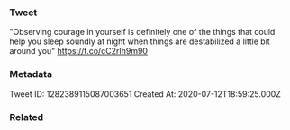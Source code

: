 ### Tweet
"Observing courage in yourself is definitely one of the things that could help you sleep soundly at night when things are destabilized a little bit around you" https://t.co/cC2rIh9m90

### Metadata
Tweet ID: 1282389115087003651
Created At: 2020-07-12T18:59:25.000Z

### Related

